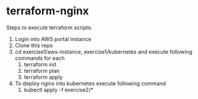 # terraform-nginx

Steps to execute terraform scripts:
 1. Login into AWS portal instance 
 2. Clone this repo
 3. cd exercise1/aws-instance, exercise1/kubernetes and execute following commands for each
       1. terraform init
       2. terraform plan
       3. terraform apply
 4. To deploy nginx into kubernetes execute following command
       1. kubectl apply -f exercise2/*
      
